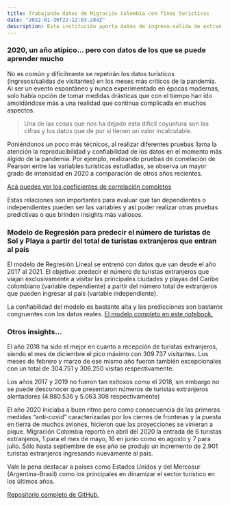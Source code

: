 ```yaml
---
title: Trabajando datos de Migración Colombia con fines turísticos
date: "2022-01-30T22:12:03.284Z"
description: Esta institución aporta datos de ingreso-salida de extranjeros, ciudadanos nacionales, los medios por los cuales ingresan, la ciudad de pernoctación entre otras. En base a estas variables proporcionadas cada mes, es posible analizar y sacar conclusiones valiosas para el turismo que ha sido tan golpeado durante la pandemia. 
---
```


### 2020, un año atípico... pero con datos de los que se puede aprender mucho

No es común y difícilmente se repetirán los datos turísticos (ingresos/salidas de visitantes) en los meses más críticos de la pandemia. Al ser un evento espontáneo y nunca experimentado en épocas modernas, solo había opción de tomar medidas drásticas que con el tiempo han ido amoldándose más a una realidad que continua complicada en muchos aspectos.

>Una de las cosas que nos ha dejado esta difícil coyuntura son las cifras y los datos que de por sí tienen un valor incalculable. 

Poniéndonos un poco más técnicos, al realizar diferentes pruebas llama la atención la reproducibilidad y confiabilidad de los datos en el momento más álgido de la pandemia. Por ejemplo, realizando pruebas de correlación de Pearson entre las variables turísticas estudiadas, se observa un mayor grado de intensidad en 2020 a comparación de otros años recientes.

[Acá puedes ver los coeficientes de correlación completos](https://github.com/grammaloreto/Foreign-Tourism-Colombia-2018-2021/blob/main/correlations.ipynb)

Estas relaciones son importantes para evaluar que tan dependientes o independientes pueden ser las variables y así poder realizar otras pruebas predictivas o que brinden insights más valiosos.  

### Modelo de Regresión para predecir el número de turistas de Sol y Playa a partir del total de turistas extranjeros que entran al país

El modelo de Regresión Lineal se entrenó con datos que van desde el año 2017 al 2021. El objetivo: predecir el número de turistas extranjeros que viajan exclusivamente a visitar las principales ciudades y playas del Caribe colombiano (variable dependiente) a partir del número total de extranjeros que pueden ingresar al país (variable independiente). 

La confiabilidad del modelo es bastante alta y las predicciones son bastante congruentes con los datos reales. [El modelo completo en este notebook.](https://github.com/grammaloreto/Foreign-Tourism-Colombia-2018-2021/blob/main/Linear%20model%20to%20predict%20the%20number%20of%20Sun%26beach%20visitors%20.ipynb)

### Otros insights...

El año 2018 ha sido el mejor en cuanto a recepción de turistas extranjeros, siendo el mes de diciembre el pico máximo con 309.737 visitantes. Los meses de febrero y marzo de ese mismo año fueron también excepcionales con un total de 304.751 y 306.250 visitas respectivamente. 

Los años 2017 y 2019 no fueron tan exitosos como el 2018, sin embargo no se puede desconocer que presentaron números de turistas extranjeros alentadores (4.880.536 y 5.063.308 respectivamente)

El año 2020 iniciaba a buen ritmo pero como consecuencia de las primeras medidas “anti-covid” caracterizadas por los cierres de fronteras y la puesta en tierra de muchos aviones, hicieron que las proyecciones se vinieran a pique. Migración Colombia reportó en abril del 2020 la entrada de 6 turistas extranjeros, 1 para el mes de mayo, 16 en junio como en agosto y 7 para julio. Sólo hasta septiembre de ese año se produjo un incremento de 2.901 turistas extranjeros ingresando nuevamente al país. 

Vale la pena destacar a países como Estados Unidos y del Mercosur (Argentina-Brasil) como los principales en dinamizar el sector turístico en los últimos años. 

[Repositorio completo de GitHub.](https://github.com/grammaloreto/Foreign-Tourism-Colombia-2018-2021)




 
